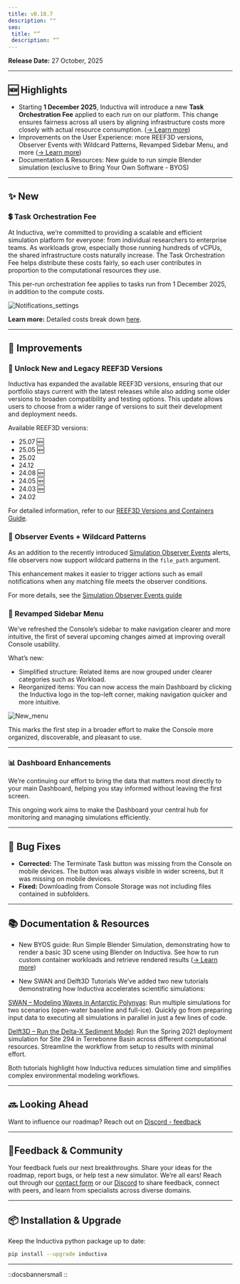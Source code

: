```yaml
---
title: v0.18.7
description: ""
seo:
 title: “”
 description: “”
---
```


**Release Date:** 27 October, 2025 

---

## 🆕 Highlights

- Starting **1 December 2025**, Inductiva will introduce a new **Task Orchestration Fee** applied to each run on our platform. This change ensures fairness across all users by aligning infrastructure costs more closely with actual resource consumption. ([→ Learn more](#-task-orchestration-fee))
- Improvements on the User Experience: more REEF3D versions, Observer Events with Wildcard Patterns, Revamped Sidebar Menu, and more ([→ Learn more](#-improvements))
- Documentation & Resources: New guide to run simple Blender simulation (exclusive to Bring Your Own Software - BYOS)

---

## ✨ New 

### 💲 Task Orchestration Fee
At Inductiva, we’re committed to providing a scalable and efficient simulation platform for everyone: from individual researchers to enterprise teams. As workloads grow, especially those running hundreds of vCPUs, the shared infrastructure costs naturally increase.
The Task Orchestration Fee helps distribute these costs fairly, so each user contributes in proportion to the computational resources they use.

This per-run orchestration fee applies to tasks run from 1 December 2025, in addition to the compute costs.

![Notifications_settings](releases/v0-18/Task_Orchestration_Fee.png)

**Learn more:** Detailed costs break down [here](/how-it-works/basics/how-much-does-it-cost).

---

## 🚀 Improvements

### 🌊 Unlock New and Legacy REEF3D Versions

Inductiva has expanded the available REEF3D versions, ensuring that our portfolio stays current with the latest releases while also adding some older versions to broaden compatibility and testing options. This update allows users to choose from a wider range of versions to suit their development and deployment needs.

Available REEF3D versions:
- 25.07 🆕
- 25.05 🆕
- 25.02
- 24.12
- 24.08 🆕
- 24.05 🆕
- 24.03 🆕
- 24.02

For detailed information, refer to our [REEF3D Versions and Containers Guide](/guides/reef3d/versions-and-containers).


### 👀 Observer Events + Wildcard Patterns

As an addition to the recently introduced [Simulation Observer Events](/guides/release-notes/releases/v0-18/sections/v0-18-4#observer-events) alerts, file observers now support wildcard patterns in the ```file_path``` argument.

This enhancement makes it easier to trigger actions such as email notifications when any matching file meets the observer conditions.

For more details, see the [Simulation Observer Events guide](/guides/scale-up/optimize-workflow/alerts-events/sections/observer-events#wildcard-file-observer-registration)


### 🧭 Revamped Sidebar Menu

We’ve refreshed the Console’s sidebar to make navigation clearer and more intuitive, the first of several upcoming changes aimed at improving overall Console usability.

What’s new:
- Simplified structure: Related items are now grouped under clearer categories such as Workload.
- Reorganized items: You can now access the main Dashboard by clicking the Inductiva logo in the top-left corner, making navigation quicker and more intuitive. 

![New_menu](releases/v0-18/New_menu.gif)

This marks the first step in a broader effort to make the Console more organized, discoverable, and pleasant to use.

---

### 📊 Dashboard Enhancements

We’re continuing our effort to bring the data that matters most directly to your main Dashboard, helping you stay informed without leaving the first screen.

This ongoing work aims to make the Dashboard your central hub for monitoring and managing simulations efficiently.


---

## 🐛 Bug Fixes

- **Corrected:** The Terminate Task button was missing from the Console on mobile devices. The button was always visible in wider screens, but it was missing on mobile devices.
- **Fixed:** Downloading from Console Storage was not including files contained in subfolders.
---

## 📚 Documentation & Resources

- New BYOS guide: Run Simple Blender Simulation, demonstrating how to render a basic 3D scene using Blender on Inductiva. See how to run custom container workloads and retrieve rendered results ([→ Learn more](/guides/expand/bring-your-own-software/run-blender-simulation))

- New SWAN and Delft3D Tutorials
We’ve added two new tutorials demonstrating how Inductiva accelerates scientific simulations:

[SWAN – Modeling Waves in Antarctic Polynyas](/guides/swan/modeling-waves-in-polynyas/): Run multiple simulations for two scenarios (open-water baseline and full-ice). Quickly go from preparing input data to executing all simulations in parallel in just a few lines of code.

[Delft3D – Run the Delta-X Sediment Model](/guides/delft3d/run-delta-x-sediment-model/): Run the Spring 2021 deployment simulation for Site 294 in Terrebonne Basin across different computational resources. Streamline the workflow from setup to results with minimal effort.

Both tutorials highlight how Inductiva reduces simulation time and simplifies complex environmental modeling workflows.

---

## 🔜 Looking Ahead

Want to influence our roadmap? Reach out on [Discord - feedback](https://discord.com/invite/rFkHxVmAbu)

---

## 💬Feedback & Community

Your feedback fuels our next breakthroughs. Share your ideas for the roadmap, report bugs, or help test a new simulator. We’re all ears!
Reach out through our [contact form](https://inductiva.ai/contact) or our [Discord](https://discord.com/invite/rFkHxVmAbu) to share feedback, connect with peers, and learn from specialists across diverse domains.

---

## 📦 Installation & Upgrade

Keep the Inductiva python package up to date: 
```bash
pip install --upgrade inductiva
```

---

::docsbannersmall
::
